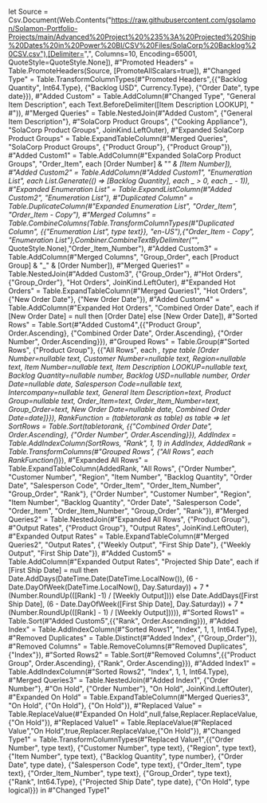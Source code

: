 let
    Source = Csv.Document(Web.Contents("https://raw.githubusercontent.com/gsolamon/Solamon-Portfolio-Projects/main/Advanced%20Project%20%235%3A%20Projected%20Ship%20Dates%20in%20Power%20BI/CSV%20Files/SolaCorp%20Backlog%20CSV.csv"),[Delimiter=",", Columns=10, Encoding=65001, QuoteStyle=QuoteStyle.None]),
    #"Promoted Headers" = Table.PromoteHeaders(Source, [PromoteAllScalars=true]),
    #"Changed Type" = Table.TransformColumnTypes(#"Promoted Headers",{{"Backlog Quantity", Int64.Type}, {"Backlog USD", Currency.Type}, {"Order Date", type date}}),
    #"Added Custom" = Table.AddColumn(#"Changed Type", "General Item Description", each Text.BeforeDelimiter([Item Description LOOKUP], " #")),
    #"Merged Queries" = Table.NestedJoin(#"Added Custom", {"General Item Description"}, #"SolaCorp Product Groups", {"Cooking Appliance"}, "SolaCorp Product Groups", JoinKind.LeftOuter),
    #"Expanded SolaCorp Product Groups" = Table.ExpandTableColumn(#"Merged Queries", "SolaCorp Product Groups", {"Product Group"}, {"Product Group"}),
    #"Added Custom1" = Table.AddColumn(#"Expanded SolaCorp Product Groups", "Order_Item", each [Order Number] & "_" & [Item Number]),
    #"Added Custom2" = Table.AddColumn(#"Added Custom1", "Enumeration List", each List.Generate(() => [Backlog Quantity], each _ > 0, each _ - 1)),
    #"Expanded Enumeration List" = Table.ExpandListColumn(#"Added Custom2", "Enumeration List"),
    #"Duplicated Column" = Table.DuplicateColumn(#"Expanded Enumeration List", "Order_Item", "Order_Item - Copy"),
    #"Merged Columns" = Table.CombineColumns(Table.TransformColumnTypes(#"Duplicated Column", {{"Enumeration List", type text}}, "en-US"),{"Order_Item - Copy", "Enumeration List"},Combiner.CombineTextByDelimiter("_", QuoteStyle.None),"Order_Item_Number"),
    #"Added Custom3" = Table.AddColumn(#"Merged Columns", "Group_Order", each [Product Group] & "_" & [Order Number]),
    #"Merged Queries1" = Table.NestedJoin(#"Added Custom3", {"Group_Order"}, #"Hot Orders", {"Group_Order"}, "Hot Orders", JoinKind.LeftOuter),
    #"Expanded Hot Orders" = Table.ExpandTableColumn(#"Merged Queries1", "Hot Orders", {"New Order Date"}, {"New Order Date"}),
    #"Added Custom4" = Table.AddColumn(#"Expanded Hot Orders", "Combined Order Date", each if [New Order Date] = null then [Order Date] else [New Order Date]),
    #"Sorted Rows" = Table.Sort(#"Added Custom4",{{"Product Group", Order.Ascending}, {"Combined Order Date", Order.Ascending}, {"Order Number", Order.Ascending}}),
    #"Grouped Rows" = Table.Group(#"Sorted Rows", {"Product Group"}, {{"All Rows", each _, type table [Order Number=nullable text, Customer Number=nullable text, Region=nullable text, Item Number=nullable text, Item Description LOOKUP=nullable text, Backlog Quantity=nullable number, Backlog USD=nullable number, Order Date=nullable date, Salesperson Code=nullable text, Intercompany=nullable text, General Item Description=text, Product Group=nullable text, Order_Item=text, Order_Item_Number=text, Group_Order=text, New Order Date=nullable date, Combined Order Date=date]}}),
    RankFunction = (tabletorank as table) as table =>
     let
      SortRows = Table.Sort(tabletorank, {{"Combined Order Date", Order.Ascending}, {"Order Number", Order.Ascending}}),
      AddIndex = Table.AddIndexColumn(SortRows, "Rank", 1, 1)
     in
      AddIndex,
    AddedRank = Table.TransformColumns(#"Grouped Rows", {"All Rows", each RankFunction(_)}),
    #"Expanded All Rows" = Table.ExpandTableColumn(AddedRank, "All Rows", {"Order Number", "Customer Number", "Region", "Item Number", "Backlog Quantity", "Order Date", "Salesperson Code", "Order_Item", "Order_Item_Number", "Group_Order", "Rank"}, {"Order Number", "Customer Number", "Region", "Item Number", "Backlog Quantity", "Order Date", "Salesperson Code", "Order_Item", "Order_Item_Number", "Group_Order", "Rank"}),
    #"Merged Queries2" = Table.NestedJoin(#"Expanded All Rows", {"Product Group"}, #"Output Rates", {"Product Group"}, "Output Rates", JoinKind.LeftOuter),
    #"Expanded Output Rates" = Table.ExpandTableColumn(#"Merged Queries2", "Output Rates", {"Weekly Output", "First Ship Date"}, {"Weekly Output", "First Ship Date"}),
    #"Added Custom5" = Table.AddColumn(#"Expanded Output Rates", "Projected Ship Date", each if [First Ship Date] = null then Date.AddDays(DateTime.Date(DateTime.LocalNow()), (6 - Date.DayOfWeek(DateTime.LocalNow(), Day.Saturday)) + 7 * (Number.RoundUp(([Rank] -1) / [Weekly Output]))) else Date.AddDays([First Ship Date], (6 - Date.DayOfWeek([First Ship Date], Day.Saturday)) + 7 * (Number.RoundUp(([Rank] - 1) / [Weekly Output])))),
    #"Sorted Rows1" = Table.Sort(#"Added Custom5",{{"Rank", Order.Ascending}}),
    #"Added Index" = Table.AddIndexColumn(#"Sorted Rows1", "Index", 1, 1, Int64.Type),
    #"Removed Duplicates" = Table.Distinct(#"Added Index", {"Group_Order"}),
    #"Removed Columns" = Table.RemoveColumns(#"Removed Duplicates",{"Index"}),
    #"Sorted Rows2" = Table.Sort(#"Removed Columns",{{"Product Group", Order.Ascending}, {"Rank", Order.Ascending}}),
    #"Added Index1" = Table.AddIndexColumn(#"Sorted Rows2", "Index", 1, 1, Int64.Type),
    #"Merged Queries3" = Table.NestedJoin(#"Added Index1", {"Order Number"}, #"On Hold", {"Order Number"}, "On Hold", JoinKind.LeftOuter),
    #"Expanded On Hold" = Table.ExpandTableColumn(#"Merged Queries3", "On Hold", {"On Hold"}, {"On Hold"}),
    #"Replaced Value" = Table.ReplaceValue(#"Expanded On Hold",null,false,Replacer.ReplaceValue,{"On Hold"}),
    #"Replaced Value1" = Table.ReplaceValue(#"Replaced Value","On Hold",true,Replacer.ReplaceValue,{"On Hold"}),
    #"Changed Type1" = Table.TransformColumnTypes(#"Replaced Value1",{{"Order Number", type text}, {"Customer Number", type text}, {"Region", type text}, {"Item Number", type text}, {"Backlog Quantity", type number}, {"Order Date", type date}, {"Salesperson Code", type text}, {"Order_Item", type text}, {"Order_Item_Number", type text}, {"Group_Order", type text}, {"Rank", Int64.Type}, {"Projected Ship Date", type date}, {"On Hold", type logical}})
in
    #"Changed Type1"
